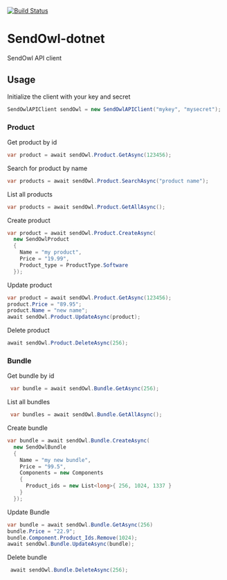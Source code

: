 [![Build Status](https://travis-ci.com/challengerdeep/sendowl-dotnet.svg?token=npq1hDeEFws5qTkAZ6M4&branch=master)](https://travis-ci.com/challengerdeep/sendowl-dotnet)

# SendOwl-dotnet
SendOwl API client



## Usage

Initialize the client with your key and secret

```c#
SendOwlAPIClient sendOwl = new SendOwlAPIClient("mykey", "mysecret");
```

### Product

Get product by id
```c#
var product = await sendOwl.Product.GetAsync(123456);
```

Search for product by name
```c#
var products = await sendOwl.Product.SearchAsync("product name");
```

List all products
```c#
var products = await sendOwl.Product.GetAllAsync();
```

Create product
```c#
var product = await sendOwl.Product.CreateAsync(
  new SendOwlProduct
  {
    Name = "my product",
    Price = "19.99",
    Product_type = ProductType.Software
  });
```

Update product
```c#
var product = await sendOwl.Product.GetAsync(123456);
product.Price = "89.95";
product.Name = "new name";
await sendOwl.Product.UpdateAsync(product);
```

Delete product
```c#
await sendOwl.Product.DeleteAsync(256);
```

### Bundle

Get bundle by id
```c#
 var bundle = await sendOwl.Bundle.GetAsync(256);
```

List all bundles
```c#
 var bundles = await sendOwl.Bundle.GetAllAsync();
```

Create bundle
```c#
var bundle = await sendOwl.Bundle.CreateAsync(
  new SendOwlBundle
  {
    Name = "my new bundle",
    Price = "99.5",
    Components = new Components
    {
      Product_ids = new List<long>{ 256, 1024, 1337 }
    }
  });
```

Update Bundle
```c#
var bundle = await sendOwl.Bundle.GetAsync(256)
bundle.Price = "22.9";
bundle.Component.Product_Ids.Remove(1024);
await sendOwl.Bundle.UpdateAsync(bundle);
```

Delete bundle

```c#
 await sendOwl.Bundle.DeleteAsync(256);
```

